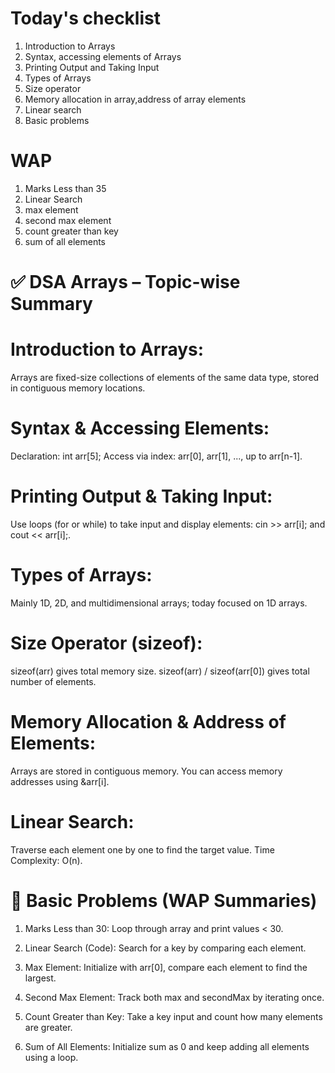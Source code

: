 # Today's checklist
1) Introduction to Arrays
2) Syntax, accessing elements of Arrays
3) Printing Output and Taking Input
4) Types of Arrays
5) Size operator
6) Memory allocation in array,address of array elements
7) Linear search
8) Basic problems

# WAP
1) Marks Less than 35
2) Linear Search
3) max element
4) second max element
5) count greater than key
6) sum of all elements



# ✅ DSA Arrays – Topic-wise Summary
# Introduction to Arrays:
Arrays are fixed-size collections of elements of the same data type, stored in contiguous memory locations.

# Syntax & Accessing Elements:
Declaration: int arr[5];
Access via index: arr[0], arr[1], ..., up to arr[n-1].

# Printing Output & Taking Input:
Use loops (for or while) to take input and display elements:
cin >> arr[i]; and cout << arr[i];.

# Types of Arrays:
Mainly 1D, 2D, and multidimensional arrays; today focused on 1D arrays.

# Size Operator (sizeof):
sizeof(arr) gives total memory size.
sizeof(arr) / sizeof(arr[0]) gives total number of elements.

# Memory Allocation & Address of Elements:
Arrays are stored in contiguous memory.
You can access memory addresses using &arr[i].

# Linear Search:
Traverse each element one by one to find the target value.
Time Complexity: O(n).

# 🧠 Basic Problems (WAP Summaries)
1. Marks Less than 30:
Loop through array and print values < 30.

2. Linear Search (Code):
Search for a key by comparing each element.

3. Max Element:
Initialize with arr[0], compare each element to find the largest.

4. Second Max Element:
Track both max and secondMax by iterating once.

5. Count Greater than Key:
Take a key input and count how many elements are greater.

6. Sum of All Elements:
Initialize sum as 0 and keep adding all elements using a loop.

